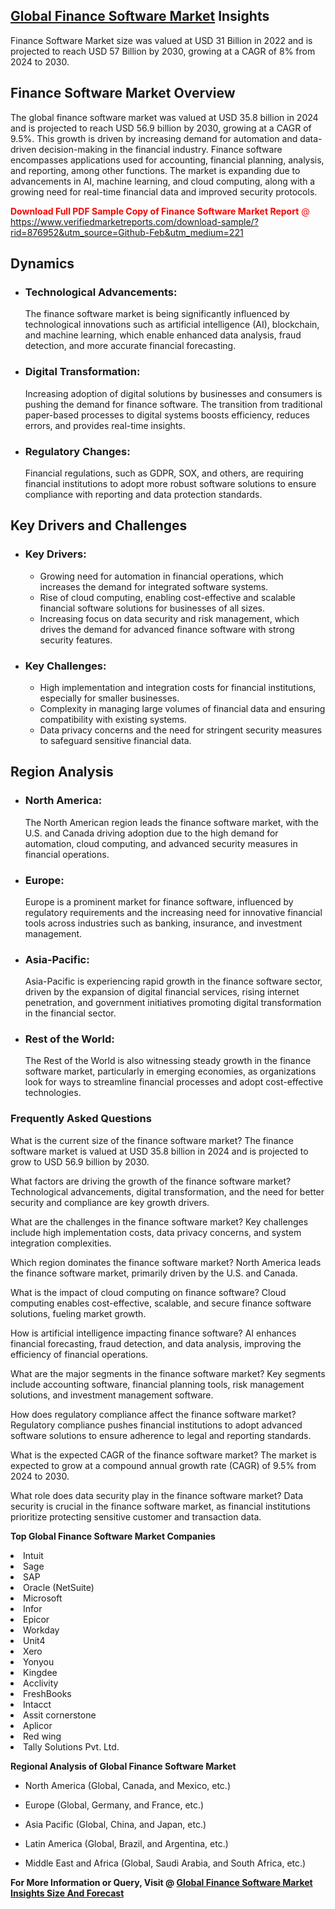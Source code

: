 <h2><a href="https://www.verifiedmarketreports.com/download-sample/?rid=876952&amp;utm_source=Github&amp;utm_medium=221" target="_blank">Global Finance Software Market</a> Insights</h2><p>Finance Software Market size was valued at USD 31 Billion in 2022 and is projected to reach USD 57 Billion by 2030, growing at a CAGR of 8% from 2024 to 2030.</p><p> <!DOCTYPE html> <html lang="en"> <head> <meta charset="UTF-8"> <meta name="viewport" content="width=device-width, initial-scale=1.0"> <meta name="description" content="Market overview, dynamics, drivers, challenges, and region analysis of the finance software market."> <meta name="keywords" content="finance software, market overview, drivers, challenges, region analysis"> <title>Finance Software Market Overview and Analysis</title> </head> <body> <h2>Finance Software Market Overview</h2> <p>The global finance software market was valued at USD 35.8 billion in 2024 and is projected to reach USD 56.9 billion by 2030, growing at a CAGR of 9.5%. This growth is driven by increasing demand for automation and data-driven decision-making in the financial industry. Finance software encompasses applications used for accounting, financial planning, analysis, and reporting, among other functions. The market is expanding due to advancements in AI, machine learning, and cloud computing, along with a growing need for real-time financial data and improved security protocols.</p> <p><p><span class=""><span style="color: #ff0000;"><strong>Download Full PDF Sample Copy of Finance Software Market Report</strong> @ </span><a href="https://www.verifiedmarketreports.com/download-sample/?rid=876952&amp;utm_source=Github-Feb&amp;utm_medium=221" target="_blank">https://www.verifiedmarketreports.com/download-sample/?rid=876952&amp;utm_source=Github-Feb&amp;utm_medium=221</a></span></p></p> <h2>Dynamics</h2> <ul> <li><h3>Technological Advancements:</h3> The finance software market is being significantly influenced by technological innovations such as artificial intelligence (AI), blockchain, and machine learning, which enable enhanced data analysis, fraud detection, and more accurate financial forecasting.</li> <li><h3>Digital Transformation:</h3> Increasing adoption of digital solutions by businesses and consumers is pushing the demand for finance software. The transition from traditional paper-based processes to digital systems boosts efficiency, reduces errors, and provides real-time insights.</li> <li><h3>Regulatory Changes:</h3> Financial regulations, such as GDPR, SOX, and others, are requiring financial institutions to adopt more robust software solutions to ensure compliance with reporting and data protection standards.</li> </ul> <h2>Key Drivers and Challenges</h2> <ul> <li><h3>Key Drivers:</h3> <ul> <li>Growing need for automation in financial operations, which increases the demand for integrated software systems.</li> <li>Rise of cloud computing, enabling cost-effective and scalable financial software solutions for businesses of all sizes.</li> <li>Increasing focus on data security and risk management, which drives the demand for advanced finance software with strong security features.</li> </ul> </li> <li><h3>Key Challenges:</h3> <ul> <li>High implementation and integration costs for financial institutions, especially for smaller businesses.</li> <li>Complexity in managing large volumes of financial data and ensuring compatibility with existing systems.</li> <li>Data privacy concerns and the need for stringent security measures to safeguard sensitive financial data.</li> </ul> </li> </ul> <h2>Region Analysis</h2> <ul> <li><h3>North America:</h3> The North American region leads the finance software market, with the U.S. and Canada driving adoption due to the high demand for automation, cloud computing, and advanced security measures in financial operations.</li> <li><h3>Europe:</h3> Europe is a prominent market for finance software, influenced by regulatory requirements and the increasing need for innovative financial tools across industries such as banking, insurance, and investment management.</li> <li><h3>Asia-Pacific:</h3> Asia-Pacific is experiencing rapid growth in the finance software sector, driven by the expansion of digital financial services, rising internet penetration, and government initiatives promoting digital transformation in the financial sector.</li> <li><h3>Rest of the World:</h3> The Rest of the World is also witnessing steady growth in the finance software market, particularly in emerging economies, as organizations look for ways to streamline financial processes and adopt cost-effective technologies.</li> </ul> <h3>Frequently Asked Questions</h3> <p>What is the current size of the finance software market? The finance software market is valued at USD 35.8 billion in 2024 and is projected to grow to USD 56.9 billion by 2030.</p> <p>What factors are driving the growth of the finance software market? Technological advancements, digital transformation, and the need for better security and compliance are key growth drivers.</p> <p>What are the challenges in the finance software market? Key challenges include high implementation costs, data privacy concerns, and system integration complexities.</p> <p>Which region dominates the finance software market? North America leads the finance software market, primarily driven by the U.S. and Canada.</p> <p>What is the impact of cloud computing on finance software? Cloud computing enables cost-effective, scalable, and secure finance software solutions, fueling market growth.</p> <p>How is artificial intelligence impacting finance software? AI enhances financial forecasting, fraud detection, and data analysis, improving the efficiency of financial operations.</p> <p>What are the major segments in the finance software market? Key segments include accounting software, financial planning tools, risk management solutions, and investment management software.</p> <p>How does regulatory compliance affect the finance software market? Regulatory compliance pushes financial institutions to adopt advanced software solutions to ensure adherence to legal and reporting standards.</p> <p>What is the expected CAGR of the finance software market? The market is expected to grow at a compound annual growth rate (CAGR) of 9.5% from 2024 to 2030.</p> <p>What role does data security play in the finance software market? Data security is crucial in the finance software market, as financial institutions prioritize protecting sensitive customer and transaction data.</p> </body> </html> </p><p><strong>Top Global Finance Software Market Companies</strong></p><div data-test-id=""><p><li>Intuit</li><li> Sage</li><li> SAP</li><li> Oracle (NetSuite)</li><li> Microsoft</li><li> Infor</li><li> Epicor</li><li> Workday</li><li> Unit4</li><li> Xero</li><li> Yonyou</li><li> Kingdee</li><li> Acclivity</li><li> FreshBooks</li><li> Intacct</li><li> Assit cornerstone</li><li> Aplicor</li><li> Red wing</li><li> Tally Solutions Pvt. Ltd.</li></p><div><strong>Regional Analysis of&nbsp;Global Finance Software Market</strong></div><ul><li dir="ltr"><p dir="ltr">North America&nbsp;(Global, Canada, and Mexico, etc.)</p></li><li dir="ltr"><p dir="ltr">Europe (Global, Germany, and France, etc.)</p></li><li dir="ltr"><p dir="ltr">Asia Pacific&nbsp;(Global, China, and Japan, etc.)</p></li><li dir="ltr"><p dir="ltr">Latin America&nbsp;(Global, Brazil, and Argentina, etc.)</p></li><li dir="ltr">Middle East and Africa&nbsp;(Global, Saudi Arabia, and South Africa, etc.)</li></ul><p><strong>For More Information or Query, Visit @&nbsp;</strong><strong><a href="https://www.verifiedmarketreports.com/product/finance-software-market/?utm_source=Github&amp;utm_medium=221" target="_blank">Global Finance Software Market Insights Size And Forecast</a></strong></p></div>
